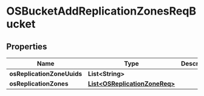 # OSBucketAddReplicationZonesReqBucket

## Properties
Name | Type | Description | Notes
------------ | ------------- | ------------- | -------------
**osReplicationZoneUuids** | **List&lt;String&gt;** |  |  [optional]
**osReplicationZones** | [**List&lt;OSReplicationZoneReq&gt;**](OSReplicationZoneReq.md) |  |  [optional]
